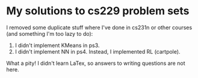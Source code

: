 # My solutions to cs229 problem sets

I removed some duplicate stuff where I've done in cs231n or other courses (and something I'm too lazy to do): <br>
 1. I didn't implement KMeans in ps3.
 2. I didn't implement NN in ps4. Instead, I implemented RL (cartpole).

What a pity! I didn't learn LaTex, so answers to writing questions are not here.